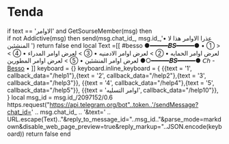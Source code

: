 # Tenda
if text == 'الاوامر' and GetSourseMember(msg) then     
if not Addictive(msg) then
send(msg.chat_id_, msg.id_,'• عذرا الاوامر هذا لا المنشئين ') 
return false
end
local Text =[[
#besso
●━━━━━𝑩𝑺━━━━━●
•  ① > لعرض اوامر الحمايه
•  ② > لعرض اوامر الادمنيه
•  ③ > لعرض اوامر المدراء
•  ④ > لعرض اوامر المنشئين
•  ⑤ > لعرض اوامر المطورين
●○━━━━━𝑩𝑺━━━━━●
𝘊𝘩 - [Besso](t.me/BESSO500K) •
]]
keyboard = {} 
keyboard.inline_keyboard = {
{{text = '1', callback_data="/help1"},{text = '2', callback_data="/help2"},{text = '3', callback_data="/help3"}},
{{text = '4', callback_data="/help4"},{text = '5', callback_data="/help5"}},
{{text = 'اوامر التسليه', callback_data="/help10"}},
}
local msg_id = msg.id_/2097152/0.6
https.request("https://api.telegram.org/bot"..token..'/sendMessage?chat_id=' .. msg.chat_id_ .. '&text=' .. URL.escape(Text).."&reply_to_message_id="..msg_id.."&parse_mode=markdown&disable_web_page_preview=true&reply_markup="..JSON.encode(keyboard))
return false
end
